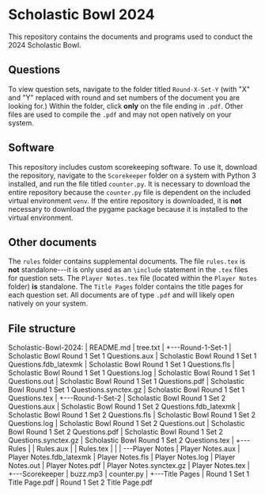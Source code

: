 # Scholastic Bowl 2024
This repository contains the documents and programs used to conduct the 2024 Scholastic Bowl.

## Questions
To view question sets, navigate to the folder titled `Round-X-Set-Y` (with "X" and "Y" replaced with round and set numbers of the document you are looking for.) Within the folder, click **only** on the file ending in `.pdf`. Other files are used to compile the `.pdf` and may not open natively on your system.

## Software
This repository includes custom scorekeeping software. To use it, download the repository, navigate to the `Scorekeeper` folder on a system with Python 3 installed, and run the file titled `counter.py`. It is necessary to download the entire repository because the `counter.py` file is dependent on the included virtual environment `venv`. If the entire repository is downloaded, it is **not** necessary to download the pygame package because it is installed to the virtual environment.

## Other documents
The `rules` folder contains supplemental documents. The file `rules.tex` is **not** standalone---it is only used as an `\include` statement in the `.tex` files for question sets. The `Player Notes.tex` file (located within the `Player Notes` folder) **is** standalone.
The `Title Pages` folder contains the title pages for each question set. All documents are of type `.pdf` and will likely open natively on your system.

## File structure
Scholastic-Bowl-2024:
|   README.md
|   tree.txt
|
+---Round-1-Set-1
|       Scholastic Bowl Round 1 Set 1 Questions.aux
|       Scholastic Bowl Round 1 Set 1 Questions.fdb_latexmk
|       Scholastic Bowl Round 1 Set 1 Questions.fls
|       Scholastic Bowl Round 1 Set 1 Questions.log
|       Scholastic Bowl Round 1 Set 1 Questions.out
|       Scholastic Bowl Round 1 Set 1 Questions.pdf
|       Scholastic Bowl Round 1 Set 1 Questions.synctex.gz
|       Scholastic Bowl Round 1 Set 1 Questions.tex
|
+---Round-1-Set-2
|       Scholastic Bowl Round 1 Set 2 Questions.aux
|       Scholastic Bowl Round 1 Set 2 Questions.fdb_latexmk
|       Scholastic Bowl Round 1 Set 2 Questions.fls
|       Scholastic Bowl Round 1 Set 2 Questions.log
|       Scholastic Bowl Round 1 Set 2 Questions.out
|       Scholastic Bowl Round 1 Set 2 Questions.pdf
|       Scholastic Bowl Round 1 Set 2 Questions.synctex.gz
|       Scholastic Bowl Round 1 Set 2 Questions.tex
|
+---Rules
|   |   Rules.aux
|   |   Rules.tex
|   |
|   \---Player Notes
|           Player Notes.aux
|           Player Notes.fdb_latexmk
|           Player Notes.fls
|           Player Notes.log
|           Player Notes.out
|           Player Notes.pdf
|           Player Notes.synctex.gz
|           Player Notes.tex
|
+---Scorekeeper
|       buzz.mp3
|       counter.py
|
+---Title Pages
|       Round 1 Set 1 Title Page.pdf
|       Round 1 Set 2 Title Page.pdf
